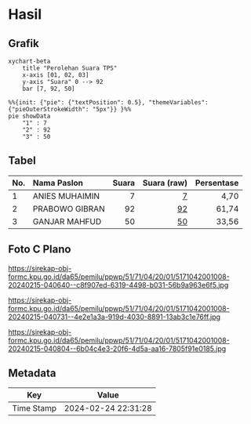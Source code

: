 # Hasil

## Grafik

```mermaid
xychart-beta
    title "Perolehan Suara TPS"
    x-axis [01, 02, 03]
    y-axis "Suara" 0 --> 92
    bar [7, 92, 50]
```

```mermaid
%%{init: {"pie": {"textPosition": 0.5}, "themeVariables": {"pieOuterStrokeWidth": "5px"}} }%%
pie showData
    "1" : 7
    "2" : 92
    "3" : 50
```

## Tabel

| No. | Nama Paslon    | Suara | Suara (raw) | Persentase |
|:--- |:-------------- | -----:| -----------:| ----------:|
| 1   | ANIES MUHAIMIN | 7     | [7][p-1]    | 4,70       |
| 2   | PRABOWO GIBRAN | 92    | [92][p-2]   | 61,74      |
| 3   | GANJAR MAHFUD  | 50    | [50][p-3]   | 33,56      |


[p-1]: https://github.com/gigit-pemilu/pemilu-2024-51-bali/blob/main/pilpres/hitung-suara/sub/51-bali/sub/71-kota-denpasar/sub/04-denpasar-utara/sub/2001-dangin-puri-kangin/sub/008-tps/sub/paslon-1.txt
[p-2]: https://github.com/gigit-pemilu/pemilu-2024-51-bali/blob/main/pilpres/hitung-suara/sub/51-bali/sub/71-kota-denpasar/sub/04-denpasar-utara/sub/2001-dangin-puri-kangin/sub/008-tps/sub/paslon-2.txt
[p-3]: https://github.com/gigit-pemilu/pemilu-2024-51-bali/blob/main/pilpres/hitung-suara/sub/51-bali/sub/71-kota-denpasar/sub/04-denpasar-utara/sub/2001-dangin-puri-kangin/sub/008-tps/sub/paslon-3.txt

## Foto C Plano

https://sirekap-obj-formc.kpu.go.id/da65/pemilu/ppwp/51/71/04/20/01/5171042001008-20240215-040640--c8f907ed-6319-4498-b031-56b9a963e6f5.jpg

https://sirekap-obj-formc.kpu.go.id/da65/pemilu/ppwp/51/71/04/20/01/5171042001008-20240215-040731--4e2e1a3a-919d-4030-8891-13ab3c1e76ff.jpg

https://sirekap-obj-formc.kpu.go.id/da65/pemilu/ppwp/51/71/04/20/01/5171042001008-20240215-040804--6b04c4e3-20f6-4d5a-aa16-7805f91e0185.jpg


## Metadata

| Key        | Value               |
| ---------- | ------------------- |
| Time Stamp | 2024-02-24 22:31:28 |



